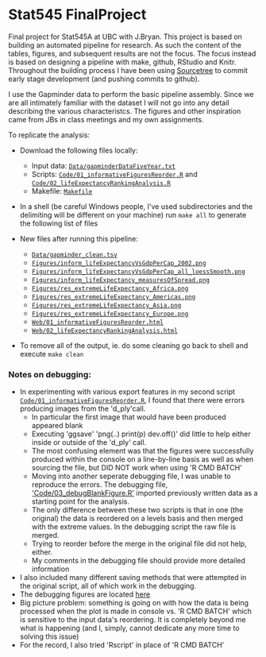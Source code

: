 Stat545 FinalProject
====================

Final project for Stat545A at UBC with J.Bryan. This project is based on building an automated pipeline for research. As such the content of the tables, figures, and subsequent results are not the focus. The focus instead is based on designing a pipeline with make, github, RStudio and Knitr. Throughout the building process I have been using [Sourcetree](http://www.sourcetreeapp.com/) to commit early stage development (and pushing commits to github). 

I use the Gapminder data to perform the basic pipeline assembly. Since we are all intimately familiar with the dataset I will not go into any detail describing the various characteristcs. The figures and other inspiration came from JBs in class meetings and my own assignments. 


To replicate the analysis: 
* Download the following files locally: 
  - Input data: [`Data/gapminderDataFiveYear.txt`](https://github.com/jewellsean/Stat545_FinalProject/blob/master/Data/gapminderDataFiveYear.txt)
  - Scripts: [`Code/01_informativeFiguresReorder.R`](https://github.com/jewellsean/Stat545_FinalProject/blob/master/Code/01_informativeFiguresReorder.R) and [`Code/02_lifeExpectancyRankingAnalysis.R`](https://github.com/jewellsean/Stat545_FinalProject/blob/master/Code/02_lifeExpectancyRankingAnalysis.R)
  - Makefile: [`Makefile`](https://github.com/jewellsean/Stat545_FinalProject/blob/master/Makefile)

* In a shell (be careful Windows people, I've used subdirectories and the delimiting will be different on your machine) run `make all` to generate the following list of files

* New files after running this pipeline: 
  - [`Data/gapminder_clean.tsv`](https://github.com/jewellsean/Stat545_FinalProject/blob/master/Data/gapminder_clean.tsv)
  - [`Figures/inform_lifeExpectancyVsGdpPerCap_2002.png`](https://github.com/jewellsean/Stat545_FinalProject/blob/master/Figures/inform_lifeExpectancyVsGdpPerCap_2002.png)
  - [`Figures/inform_lifeExpectancyVsGdpPerCap_all_loessSmooth.png`](https://github.com/jewellsean/Stat545_FinalProject/blob/master/Figures/inform_lifeExpectancyVsGdpPerCap_all_loessSmooth.png)
  - [`Figures/inform_lifeExpectancy_measuresOfSpread.png`](https://github.com/jewellsean/Stat545_FinalProject/blob/master/Figures/inform_lifeExpectancy_measuresOfSpread.png)
  - [`Figures/res_extremeLifeExpectancy_Africa.png`](https://github.com/jewellsean/Stat545_FinalProject/blob/master/Figures/res_extremeLifeExpectancy_Africa.png)
  - [`Figures/res_extremeLifeExpectancy_Americas.png`](https://github.com/jewellsean/Stat545_FinalProject/blob/master/Figures/res_extremeLifeExpectancy_Americas.png)
  - [`Figures/res_extremeLifeExpectancy_Asia.png`](https://github.com/jewellsean/Stat545_FinalProject/blob/master/Figures/res_extremeLifeExpectancy_Asia.png)
  - [`Figures/res_extremeLifeExpectancy_Europe.png`](https://github.com/jewellsean/Stat545_FinalProject/blob/master/Figures/res_extremeLifeExpectancy_Europe.png)
  - [`Web/01_informativeFiguresReorder.html`](https://github.com/jewellsean/Stat545_FinalProject/blob/master/Web/01_informativeFiguresReorder.html)
  - [`Web/02_lifeExpectancyRankingAnalysis.html`](https://github.com/jewellsean/Stat545_FinalProject/blob/master/Web/02_lifeExpectancyRankingAnalysis.html)

* To remove all of the output, ie. do some cleaning go back to shell and execute `make clean`

### Notes on debugging:

* In experimenting with various export features in my second script  [`Code/01_informativeFiguresReorder.R`](https://github.com/jewellsean/Stat545_FinalProject/blob/master/Code/01_informativeFiguresReorder.R), I found that there were errors producing images from the 'd_ply'call. 
  - In particular the first image that would have been produced appeared blank
  - Executing 'ggsave' 'png(..) print(p) dev.off()' did little to help either inside or outside of the 'd_ply' call. 
  - The most confusing element was that the figures were successfully produced within the console on a line-by-line basis as well as when sourcing the file, but DID NOT work when using 'R CMD BATCH'
  - Moving into another seperate debugging file, I was unable to reproduce the errors. The debugging file, ['Code/03_debugBlankFigure.R'](https://github.com/jewellsean/Stat545_FinalProject/blob/master/Code/03_debugBlankFigure.R) imported previously written data as a starting point for the analysis. 
  - The only difference between these two scripts is that in one (the original) the data is reordered on a levels basis and then merged with the extreme values. In the debugging script the raw file is merged. 
  - Trying to reorder before the merge in the original file did not help, either. 
  - My comments in the debugging file should provide more detailed information
* I also included many different saving methods that were attempted in the original script, all of which work in the debugging. 
* The debugging figures are located [here](https://github.com/jewellsean/Stat545_FinalProject/tree/master/Figures/Debug)
* Big picture problem: something is going on with how the data is being processed when the plot is made in console vs. 'R CMD BATCH' which is sensitive to the input data's reordering. It is completely beyond me what is happening (and I, simply, cannot dedicate any more time to solving this issue)
* For the record, I also tried 'Rscript' in place of 'R CMD BATCH'


